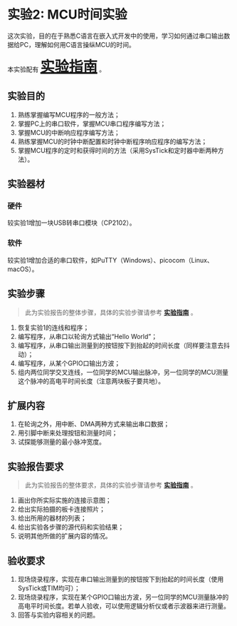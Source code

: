 # 实验2: MCU时间实验

<!-- !!! danger "本实验尚未发布，内容随时可能发生变化" -->

<!-- <div style="display:none"> -->

这次实验，目的在于熟悉C语言在嵌入式开发中的使用，学习如何通过串口输出数据给PC，理解如何用C语言操纵MCU的时间。

本实验配有 **<u><font size=6>[实验指南](lab2_guide.md)</font></u>** 。

## 实验目的

1. 熟练掌握编写MCU程序的一般方法；
2. 掌握PC上的串口软件，掌握MCU串口程序编写方法；
3. 掌握MCU的中断响应程序编写方法；
4. 熟练掌握MCU的时钟中断配置和时钟中断程序响应程序的编写方法；
5. 掌握MCU程序的定时和获得时间的方法（采用SysTick和定时器中断两种方法）。

## 实验器材

### 硬件

较实验1增加一块USB转串口模块（CP2102）。

### 软件

较实验1增加合适的串口软件，如PuTTY（Windows）、picocom（Linux、macOS）。

## 实验步骤

> 此为实验报告的整体步骤，具体的实验步骤请参考 **<u>[实验指南](lab2_guide.md)</u>** 。

1. 恢复实验1的连线和程序；
2. 编写程序，从串口以轮询方式输出“Hello World”；
3. 编写程序，从串口输出测量到的按钮按下到抬起的时间长度（同样要注意去抖动）；
4. 编写程序，从某个GPIO口输出方波；
5. 组内两位同学交叉连线，一位同学的MCU输出脉冲，另一位同学的MCU测量这个脉冲的高电平时间长度（注意两块板子要共地）。

## 扩展内容

1. 在轮询之外，用中断、DMA两种方式来输出串口数据；
2. 用引脚中断来处理按钮和测量时间；
3. 试探能够测量的最小脉冲宽度。

## 实验报告要求

> 此为实验报告的整体要求，具体的实验步骤请参考 **<u>[实验指南](lab2_guide.md)</u>** 。

1. 画出你所实际实施的连接示意图；
2. 给出实际拍摄的板卡连接照片；
3. 给出所用的器材的列表；
4. 给出实验各步骤的源代码和实验结果；
5. 说明其他所做的扩展内容的情况。

## 验收要求

1. 现场烧录程序，实现在串口输出测量到的按钮按下到抬起的时间长度（使用SysTick或TIM均可）；
2. 现场烧录程序，实现在某个GPIO口输出方波，另一位同学的MCU测量脉冲的高电平时间长度。若单人验收，可以使用逻辑分析仪或者示波器来进行测量。
3. 回答与实验内容相关的问题。

<!-- </div> -->
